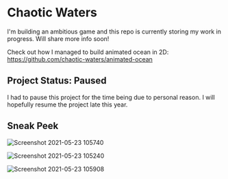 # Chaotic Waters

I'm building an ambitious game and this repo is currently storing my work in progress. Will share more info soon!

Check out how I managed to build animated ocean in 2D: https://github.com/chaotic-waters/animated-ocean

## Project Status: Paused

I had to pause this project for the time being due to personal reason. I will hopefully resume the project late this year.

## Sneak Peek

![Screenshot 2021-05-23 105740](https://user-images.githubusercontent.com/1997526/129480483-77d24b5a-4a02-4a07-a63c-57fd2c5885ad.png)

![Screenshot 2021-05-23 105240](https://user-images.githubusercontent.com/1997526/129480514-3bb6032f-09e3-468c-9512-6bc8d3f65b02.png)

![Screenshot 2021-05-23 105908](https://user-images.githubusercontent.com/1997526/129480506-3c8b3c2b-3efb-4576-ab33-bbfc5d2890f0.png)
